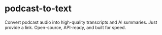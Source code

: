 # podcast-to-text
Convert podcast audio into high-quality transcripts and AI summaries. Just provide a link. Open-source, API-ready, and built for speed.
